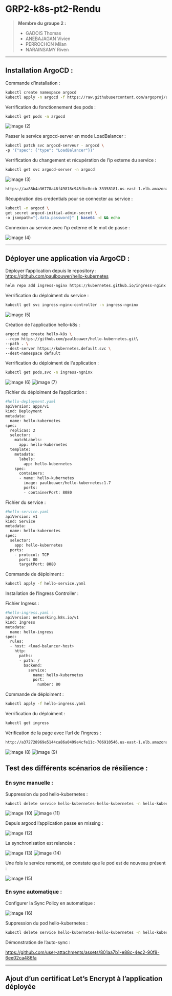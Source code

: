 # GRP2-k8s-pt2-Rendu

> **Membre du groupe 2 :**
> 
> - GADOIS Thomas
> - ANEBAJAGAN Vivien
> - PERROCHON Milan
> - NARAINSAMY Riven

---

## Installation ArgoCD :

Commande d’installation :

```bash
kubectl create namespace argocd
kubectl apply -n argocd -f https://raw.githubusercontent.com/argoproj/argo-cd/stable/manifests/install.yaml
```

Verrification du fonctionnement des pods :

```bash
kubectl get pods -n argocd
```

![image (2)](https://github.com/user-attachments/assets/475571e0-074a-43df-b6bc-92f54b26381c)


Passer le service argocd-server en mode LoadBalancer :

```bash
kubectl patch svc argocd-serveur - argocd \ 
-p '{"spec": {"type": "LoadBalancer"}}'
```

Verrification du changement et récupération de l’ip externe du service :

```bash
kubectl get svc argocd-server -n argocd
```

![image (3)](https://github.com/user-attachments/assets/c0031054-7722-4b3c-a204-68ce690cb774)


```bash
https://aa88b4a36778a48f49818c945fbc8ccb-33358181.us-east-1.elb.amazonaws.com/applications
```

Récupération des credentials pour se connecter au service :

```bash
kubectl -n argocd \ 
get secret argocd-initial-admin-secret \
-o jsonpath="{.data.password}" | base64 -d && echo
```

Connexion au service avec l’ip externe et le mot de passe :

![image (4)](https://github.com/user-attachments/assets/16cc6759-fd69-4aaa-87b7-76161cc321ca)


---

## Déployer une application via ArgoCD :

Déployer l’application depuis le repository : https://github.com/paulbouwer/hello-kubernetes

```bash
helm repo add ingress-nginx https://kubernetes.github.io/ingress-nginx helm repo update
```

Verrification du déploiment du service :

```bash
kubectl get svc ingress-nginx-controller -n ingress-ngninx
```

![image (5)](https://github.com/user-attachments/assets/63a0cfb6-61f8-4416-a0ab-9164e68ef258)


Création de l’application hello-k8s : 

```bash
argocd app create hello-k8s \ 
--repo https://github.com/paulbouwer/hello-kubernetes.git\ 
--path . \
--dest-server https://kubernetes.default.svc \
--dest-namespace default
```

Verrification du déploiment de l'application :

```bash
kubectl get pods,svc -n ingress-ngninx
```

![image (6)](https://github.com/user-attachments/assets/17b792dc-42a4-4971-b5b2-10f1d6ea03a7)
![image (7)](https://github.com/user-attachments/assets/b20c5f10-7350-4b76-a595-887dedb41635)


Fichier du déploiment de l’application :

```bash
#hello-deployment.yaml
apiVersion: apps/v1
kind: Deployment
metadata:
  name: hello-kubernetes
spec:
  replicas: 2
  selector:
    matchLabels:
      app: hello-kubernetes
  template:
    metadata:
      labels:
        app: hello-kubernetes
    spec:
      containers:
      - name: hello-kubernetes
        image: paulbouwer/hello-kubernetes:1.7
        ports:
        - containerPort: 8080
```

Fichier du service :

```bash
#hello-service.yaml
apiVersion: v1
kind: Service
metadata:
  name: hello-kubernetes
spec:
  selector:
    app: hello-kubernetes
  ports:
    - protocol: TCP
      port: 80
      targetPort: 8080
```

Commande de déploiment : 

```bash
kubectl apply -f hello-service.yaml
```

Installation de l’Ingress Controller :

Fichier Ingress : 

```bash
#hello-ingress.yaml :
apiVersion: networking.k8s.io/v1
kind: Ingress
metadata:
  name: hello-ingress
spec:
  rules:
  - host: <load-balancer-host>
    http:
      paths:
      - path: /
        backend:
          service:
            name: hello-kubernetes
            port:
              number: 80
```

Commande de déploiment : 

```bash
kubectl apply -f hello-ingress.yaml
```

Verrification du déploiment :

```bash
kubectl get ingress
```

Vérification de la page avec l’url de l’ingress : 

```bash
http://a372728969e5144ca86a0499e4cfe11c-706910546.us-east-1.elb.amazonaws.com/
```

![image (8)](https://github.com/user-attachments/assets/a9cff575-8946-4834-9c79-151e1d00e052)
![image (9)](https://github.com/user-attachments/assets/dda53c43-f27c-4c08-ac18-6100d0298824)

## Test des différents scénarios de résilience :

### En sync manuelle :

Suppression du pod hello-kubernetes :

```bash
kubectl delete service hello-kubernetes-hello-kubernetes -n hello-kubernetes
```

![image (10)](https://github.com/user-attachments/assets/e22f445d-c557-49b4-a42d-fef35ed234f7)
![image (11)](https://github.com/user-attachments/assets/e79f1873-cadc-404b-8484-af09b99bf7ca)

Depuis argocd l’application passe en missing :

![image (12)](https://github.com/user-attachments/assets/afb7472d-05e6-419c-bd87-2c86fde57adb)

La synchronisation est relancée :

![image (13)](https://github.com/user-attachments/assets/939902c6-5cf5-408f-8c21-8dbd4f4c4fd1)
![image (14)](https://github.com/user-attachments/assets/b7c42df7-ada1-45e7-b97c-3780c49c52e3)

Une fois le service remonté, on constate que le pod est de nouveau présent : 

![image (15)](https://github.com/user-attachments/assets/0d0bdb01-9763-4193-ae71-5b1f0e34852c)

### En sync automatique :

Configurer la Sync Policy en automatique : 

![image (16)](https://github.com/user-attachments/assets/8627750d-6686-47e7-9700-b0ab98b927b9)

Suppression du pod hello-kubernetes :

```bash
kubectl delete service hello-kubernetes-hello-kubernetes -n hello-kubernetes
```

Démonstration de l’auto-sync :


https://github.com/user-attachments/assets/801aa7b1-e88c-4ec2-90f8-6ee02ca486fa


---

## Ajout d’un certificat Let’s Encrypt à l’application déployée
